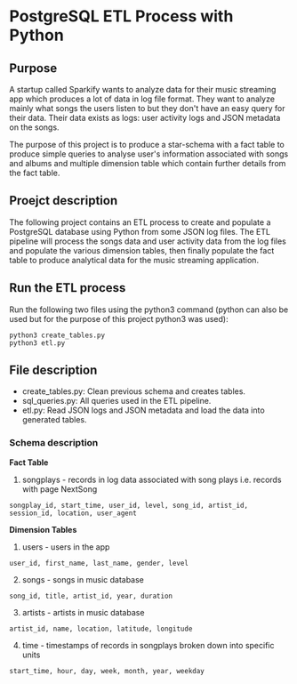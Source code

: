 # PostgreSQL ETL Process with Python

## Purpose 
A startup called Sparkify wants to analyze data for their music streaming app which produces a lot of data in log file format. They want to analyze mainly what songs the users listen to but they don't have an easy query for their data. Their data exists as logs: user activity logs and JSON metadata on the songs. 

The purpose of this project is to produce a star-schema with a fact table to produce simple queries to analyse user's information associated with songs and albums and multiple dimension table which contain further details from the fact table. 

## Proejct description
The following project contains an ETL process to create and populate a PostgreSQL database using Python from some JSON log files. The ETL pipeline will process the songs data and user activity data from the log files and populate the various dimension tables, then finally populate the fact table to produce analytical data for the music streaming application.

## Run the ETL process
Run the following two files using the python3 command (python can also be used but for the purpose of this project python3 was used): 
```
python3 create_tables.py
python3 etl.py
```

## File description
- create_tables.py: Clean previous schema and creates tables.
- sql_queries.py: All queries used in the ETL pipeline.
- etl.py: Read JSON logs and JSON metadata and load the data into generated tables.

### Schema description
**Fact Table**
1. songplays - records in log data associated with song plays i.e. records with page NextSong
```
songplay_id, start_time, user_id, level, song_id, artist_id, session_id, location, user_agent
```
**Dimension Tables**
1. users - users in the app
```
user_id, first_name, last_name, gender, level
```
2. songs - songs in music database
```
song_id, title, artist_id, year, duration
```
3. artists - artists in music database
```
artist_id, name, location, latitude, longitude
```
4. time - timestamps of records in songplays broken down into specific units
```
start_time, hour, day, week, month, year, weekday
```
